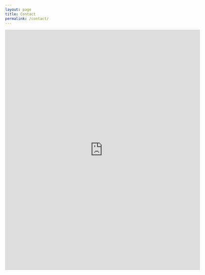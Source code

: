 ```yaml
---
layout: page
title: Contact
permalink: /contact/
---
```


<iframe src="https://docs.google.com/forms/d/e/1FAIpQLScAcjZvJGhLdmRMZzs0GtxkGiwZCcjt9igwK1AFkdz5TLbDrg/viewform?embedded=true" width="640" height="790" frameborder="0" marginheight="0" marginwidth="0">Loading…</iframe>
